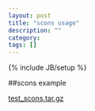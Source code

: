 ```yaml
---
layout: post
title: "scons usage"
description: ""
category: 
tags: []
---
```

{% include JB/setup %}

##scons example

[test_scons.tar.gz](/download/test_scons.tar.gz)
